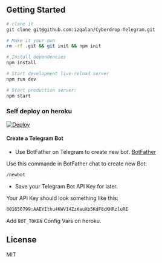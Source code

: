 ## Getting Started

```sh
# clone it
git clone git@github.com:izqalan/Cyberdrop-Telegram.git

# Make it your own
rm -rf .git && git init && npm init

# Install dependencies
npm install

# Start development live-reload server
npm run dev

# Start production server:
npm start
```

### Self deploy on heroku
[![Deploy](https://www.herokucdn.com/deploy/button.svg)](https://heroku.com/deploy)
#### Create a Telegram Bot

- Use BotFather on Telegram to create new bot. [BotFather](https://telegram.me/BotFather)

Use this commande in BotFather chat to create new Bot:

```sh
/newbot
```

- Save your Telegram Bot API Key for later.

Your API Key should look something like this:

```sh
801650799:AAEYIthu4KWV14ZzKauXb5KdF8cKHRzluRE
```

Add `BOT_TOKEN` Config Vars on heroku. 

## License

MIT
